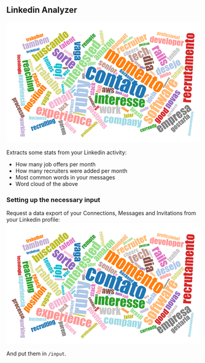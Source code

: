 ## Linkedin Analyzer

![word-cloud](./output/word_cloud.png)

Extracts some stats from your Linkedin activity:
* How many job offers per month
* How many recruiters were added per month
* Most common words in your messages
* Word cloud of the above

### Setting up the necessary input

Request a data export of your Connections, Messages and Invitations from your Linkedin profile:
![word-cloud](./output/word_cloud.png)

And put them in `/input`.
